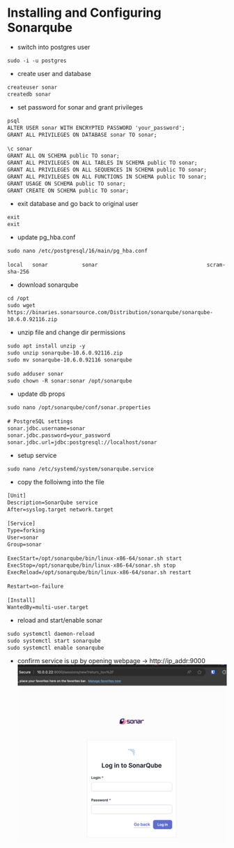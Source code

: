 # Installing and Configuring Sonarqube

- switch into postgres user
```
sudo -i -u postgres
```

- create user and database
```
createuser sonar
createdb sonar
```

- set password for sonar and grant privileges
```
psql
ALTER USER sonar WITH ENCRYPTED PASSWORD 'your_password';
GRANT ALL PRIVILEGES ON DATABASE sonar TO sonar;

\c sonar
GRANT ALL ON SCHEMA public TO sonar;
GRANT ALL PRIVILEGES ON ALL TABLES IN SCHEMA public TO sonar;
GRANT ALL PRIVILEGES ON ALL SEQUENCES IN SCHEMA public TO sonar;
GRANT ALL PRIVILEGES ON ALL FUNCTIONS IN SCHEMA public TO sonar;
GRANT USAGE ON SCHEMA public TO sonar;
GRANT CREATE ON SCHEMA public TO sonar;
```

- exit database and go back to original user
```
exit 
exit
```

- update pg_hba.conf
```
sudo nano /etc/postgresql/16/main/pg_hba.conf

local   sonar           sonar                                   scram-sha-256 
```

- download sonarqube
```
cd /opt
sudo wget https://binaries.sonarsource.com/Distribution/sonarqube/sonarqube-10.6.0.92116.zip
```

- unzip file and change dir permissions
```
sudo apt install unzip -y
sudo unzip sonarqube-10.6.0.92116.zip
sudo mv sonarqube-10.6.0.92116 sonarqube

sudo adduser sonar
sudo chown -R sonar:sonar /opt/sonarqube
```

- update db props
```
sudo nano /opt/sonarqube/conf/sonar.properties

# PostgreSQL settings
sonar.jdbc.username=sonar
sonar.jdbc.password=your_password
sonar.jdbc.url=jdbc:postgresql://localhost/sonar
```

- setup service
```
sudo nano /etc/systemd/system/sonarqube.service
```

- copy the folloiwng into the file
```
[Unit]
Description=SonarQube service
After=syslog.target network.target

[Service]
Type=forking
User=sonar
Group=sonar

ExecStart=/opt/sonarqube/bin/linux-x86-64/sonar.sh start
ExecStop=/opt/sonarqube/bin/linux-x86-64/sonar.sh stop
ExecReload=/opt/sonarqube/bin/linux-x86-64/sonar.sh restart

Restart=on-failure

[Install]
WantedBy=multi-user.target
```

- reload and start/enable sonar
```
sudo systemctl daemon-reload
sudo systemctl start sonarqube
sudo systemctl enable sonarqube
```

- confirm service is up by opening webpage -> http://ip_addr:9000
![alt text](image.png)
